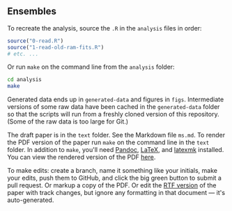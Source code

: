 ## Ensembles

To recreate the analysis, source the `.R` in the `analysis` files in order:

```R
source("0-read.R")
source("1-read-old-ram-fits.R")
# etc. ...
```

Or run `make` on the command line from the `analysis` folder:

```sh
cd analysis
make
```

Generated data ends up in `generated-data` and figures in `figs`. Intermediate versions of some raw data have been cached in the `generated-data` folder so that the scripts will run from a freshly cloned version of this repository. (Some of the raw data is too large for Git.)

The draft paper is in the `text` folder. See the Markdown file `ms.md`. To render the PDF version of the paper run `make` on the command line in the `text` folder. In addition to `make`, you'll need [Pandoc](http://pandoc.org), [LaTeX](http://latex-project.org), and [latexmk](https://www.ctan.org/pkg/latexmk/?lang=en) installed. You can view the rendered version of the PDF [here](https://dl.dropboxusercontent.com/u/254940/anderson-etal-ensembles.pdf).

To make edits: create a branch, name it something like your initials, make your edits, push them to GitHub, and click the big green button to submit a pull request. Or markup a copy of the PDF. Or edit the [RTF version](https://dl.dropboxusercontent.com/u/254940/anderson-etal-ensembles.rtf) of the paper with track changes, but ignore any formatting in that document — it's auto-generated.
